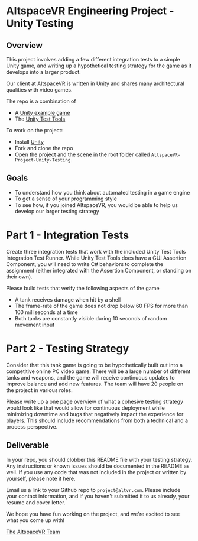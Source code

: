 # AltspaceVR Engineering Project - Unity Testing

## Overview

This project involves adding a few different integration tests to a simple Unity game, and writing up a hypothetical testing strategy for the game as it develops into a larger product.

Our client at AltspaceVR is written in Unity and shares many architectural qualities with video games. 

The repo is a combination of
- A [Unity example game](https://www.assetstore.unity3d.com/en/#!/content/46209)
- The [Unity Test Tools](https://www.assetstore.unity3d.com/en/#!/content/13802)

To work on the project:
- Install [Unity](https://unity3d.com/unity/qa/patch-releases/5.3.4p1)
- Fork and clone the repo
- Open the project and the scene in the root folder called `AltspaceVR-Project-Unity-Testing`

## Goals

- To understand how you think about automated testing in a game engine
- To get a sense of your programming style
- To see how, if you joined AltspaceVR, you would be able to help us develop our larger testing strategy

# Part 1 - Integration Tests

Create three integration tests that work with the included Unity Test Tools Integration Test Runner. While Unity Test Tools does have a GUI Assertion Component, you will need to write C# behaviors to complete the assignment (either integrated with the Assertion Component, or standing on their own). 

Please build tests that verify the following aspects of the game

- A tank receives damage when hit by a shell
- The frame-rate of the game does not drop below 60 FPS for more than 100 milliseconds at a time
- Both tanks are constantly visible during 10 seconds of random movement input

# Part 2 - Testing Strategy

Consider that this tank game is going to be hypothetically built out into a competitive online PC video game. There will be a large number of different tanks and weapons, and the game will receive continuous updates to improve balance and add new features. The team will have 20 people on the project in various roles. 

Please write up a one page overview of what a cohesive testing strategy would look like that would allow for continuous deployment while minimizing downtime and bugs that negatively impact the experience for players. This should include recommendations from both a technical and a process perspective.

## Deliverable

In your repo, you should clobber this README file with your testing strategy. Any instructions or known issues should be documented in the README as well. If you use any code that was not included in the project or written by yourself, please note it here.

Email us a link to your Github repo to `project@altvr.com`. Please include your contact information, and if you haven't submitted it to us already, your resume and cover letter. 

We hope you have fun working on the project, and we're excited to see what you come up with!
    
[The AltspaceVR Team](http://altvr.com/team/)


